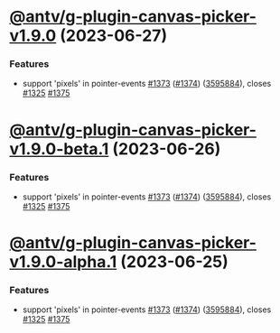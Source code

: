 # [@antv/g-plugin-canvas-picker-v1.9.0](https://github.com/antvis/g/compare/@antv/g-plugin-canvas-picker@1.8.50...@antv/g-plugin-canvas-picker@1.9.0) (2023-06-27)

### Features

-   support 'pixels' in pointer-events [#1373](https://github.com/antvis/g/issues/1373) ([#1374](https://github.com/antvis/g/issues/1374)) ([3595884](https://github.com/antvis/g/commit/35958840b44ee58a157f90043530b3fc34686c18)), closes [#1325](https://github.com/antvis/g/issues/1325) [#1375](https://github.com/antvis/g/issues/1375)

# [@antv/g-plugin-canvas-picker-v1.9.0-beta.1](https://github.com/antvis/g/compare/@antv/g-plugin-canvas-picker@1.8.50...@antv/g-plugin-canvas-picker@1.9.0-beta.1) (2023-06-26)

### Features

-   support 'pixels' in pointer-events [#1373](https://github.com/antvis/g/issues/1373) ([#1374](https://github.com/antvis/g/issues/1374)) ([3595884](https://github.com/antvis/g/commit/35958840b44ee58a157f90043530b3fc34686c18)), closes [#1325](https://github.com/antvis/g/issues/1325) [#1375](https://github.com/antvis/g/issues/1375)

# [@antv/g-plugin-canvas-picker-v1.9.0-alpha.1](https://github.com/antvis/g/compare/@antv/g-plugin-canvas-picker@1.8.50...@antv/g-plugin-canvas-picker@1.9.0-alpha.1) (2023-06-25)

### Features

-   support 'pixels' in pointer-events [#1373](https://github.com/antvis/g/issues/1373) ([#1374](https://github.com/antvis/g/issues/1374)) ([3595884](https://github.com/antvis/g/commit/35958840b44ee58a157f90043530b3fc34686c18)), closes [#1325](https://github.com/antvis/g/issues/1325) [#1375](https://github.com/antvis/g/issues/1375)
